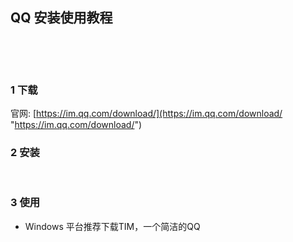 ## QQ 安装使用教程  

​    

​    

### 1 下载  

官网: [https://im.qq.com/download/](https://im.qq.com/download/ "https://im.qq.com/download/")    

### 2 安装  

​    

### 3 使用  

-  Windows 平台推荐下载TIM，一个简洁的QQ  


